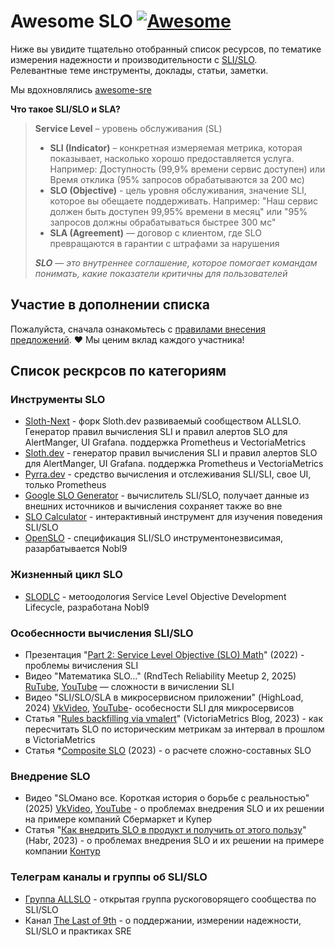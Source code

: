 # Awesome SLO  [![Awesome](https://cdn.rawgit.com/sindresorhus/awesome/d7305f38d29fed78fa85652e3a63e154dd8e8829/media/badge.svg)](https://github.com/sindresorhus/awesome)

Ниже вы увидите тщательно отобранный список ресурсов, по тематике измерения надежности и производительности с [SLI/SLO](https://sre.google/sre-book/service-level-objectives/).  
Релевантные теме инструменты, доклады, статьи, заметки.

Мы вдохновлялись [awesome-sre](https://github.com/dastergon/awesome-sre)

**Что такое SLI/SLO и SLA?**
> **Service Level** – уровень обслуживания (SL)  
> * **SLI (Indicator)** – конкретная измеряемая метрика, которая показывает, насколько хорошо предоставляется услуга. Например: Доступность (99,9% времени сервис доступен) или Время отклика (95% запросов обрабатываются за 200 мс)  
> * **SLO (Objective)** - цель уровня обслуживания, значение SLI, которое вы обещаете поддерживать.  Например: "Наш сервис должен быть доступен 99,95% времени в месяц" или "95% запросов должны обрабатываться быстрее 300 мс"
> * **SLA (Agreement)** — договор с клиентом, где SLO превращаются в гарантии с штрафами за нарушения
>   
> ***SLO** — это внутреннее соглашение, которое помогает командам понимать, какие показатели критичны для пользователей*

## Участие в дополнении списка

Пожалуйста, сначала ознакомьтесь с [правилами внесения предложений](CONTRIBUTING.md). ❤️ Мы ценим вклад каждого участника!

## Список рескрсов по категориям

### Инструменты SLO
* [Sloth-Next](https://github.com/ALLSLO-COMMUNITY/sloth-next) - форк Sloth.dev развиваемый сообществом ALLSLO. Генератор правил вычисления SLI и правил алертов SLO для AlertManger, UI Grafana. поддержка Prometheus и VectoriaMetrics
* [Sloth.dev](https://sloth.dev/) - генератор правил вычисления SLI и правил алертов SLO для AlertManger, UI Grafana. поддержка Prometheus и VectoriaMetrics
* [Pyrra.dev](https://github.com/pyrra-dev/pyrra) - средство вычисления и отслеживания SLI/SLI, свое UI, только Prometheus
* [Google SLO Generator](https://github.com/google/slo-generator) - вычислитель SLI/SLO, получает данные из внешних источников и вычисления сохраняет также во вне
* [SLO Calculator](https://slc.alexewerlof.com/) - интерактивный инструмент для изучения поведения SLI/SLO
* [OpenSLO](https://www.nobl9.com/community/openslo) - спецификация SLI/SLO инструментонезвисимая, разарбатывается Nobl9

### Жизненный цикл SLO
* [SLODLC](https://www.slodlc.com/) - метоодология Service Level Objective Development Lifecycle, разработана Nobl9

### Особеснности вычисления SLI/SLO
* Презентация "[Part 2: Service Level Objective (SLO) Math](https://hpe-developer-portal.s3.amazonaws.com/Part+2_Running+Reliable+systems_SLO+Math.pdf)" (2022) - проблемы вичисления SLI
* Видео "Математика SLO..." (RndTech Reliability Meetup 2, 2025) [RuTube](https://rutube.ru/video/af628e467852ddb365b11ae3b0ed964d/), [YouTube](https://www.youtube.com/watch?v=PhM5-U52fBE) — сложности в вичислении SLI
* Видео "SLI/SLO/SLA в микросервисном приложении" (HighLoad, 2024) [VkVideo](https://vkvideo.ru/video-152308462_456239797), [YouTube](https://youtu.be/h0aZ_QNMTxU)- особесности SLI для микросервисов
* Статья "[Rules backfilling via vmalert](https://victoriametrics.com/blog/rules-replay/)" (VictoriaMetrics Blog, 2023) - как пересчитать SLO по историческим метрикам за интервал в прошлом в VictoriaMetrics
* Статья *[Composite SLO](https://blog.alexewerlof.com/p/composite-slo) (2023) - о расчете сложно-составных SLO

### Внедрение SLO
* Видео "SLOмано все. Короткая история о борьбе с реальностью" (2025) [VkVideo](https://vk.com/video-179458361_456239083), [YouTube](https://www.youtube.com/watch?v=1QmTSIhhljs) - о проблемах внедрения SLO и их решении на примере компаний Сбермаркет и Купер
* Статья "[Как внедрить SLO в продукт и получить от этого пользу](https://habr.com/ru/companies/skbkontur/articles/739774/)" (Habr, 2023)  - о проблемах внедрения SLO и их решении на примере компании [Контур](https://kontur.ru/)

### Телеграм каналы и группы об SLI/SLO
* [Группа ALLSLO](https://t.me/allslo_ru) - открытая группа рускоговорящего сообщества по SLI/SLO
* Канал [The Last of 9th](https://t.me/r9yo11yp9e) - о поддержании, измерении надежности, SLI/SLO и практиках SRE
